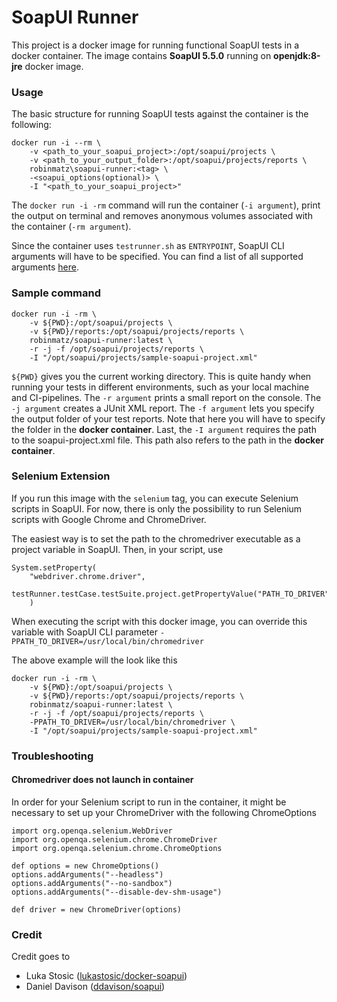 # SoapUI Runner

This project is a docker image for running functional SoapUI tests in a docker container. The image contains **SoapUI 5.5.0** running on **openjdk:8-jre** docker image. 

### Usage

The basic structure for running SoapUI tests against the container is the following:

```
docker run -i --rm \
    -v <path_to_your_soapui_project>:/opt/soapui/projects \
    -v <path_to_your_output_folder>:/opt/soapui/projects/reports \
    robinmatz\soapui-runner:<tag> \
    -<soapui_options(optional)> \
    -I "<path_to_your_soapui_project>"
```

The ``docker run -i -rm`` command will run the container (``-i argument``), print the output on terminal and removes anonymous volumes associated with the container (``-rm argument``).

Since the container uses ``testrunner.sh`` as ``ENTRYPOINT``, SoapUI CLI arguments will have to be specified. You can find a list of all supported arguments [here](https://www.soapui.org/docs/test-automation/running-functional-tests/).

### Sample command

```
docker run -i -rm \
    -v ${PWD}:/opt/soapui/projects \
    -v ${PWD}/reports:/opt/soapui/projects/reports \
    robinmatz/soapui-runner:latest \
    -r -j -f /opt/soapui/projects/reports \
    -I "/opt/soapui/projects/sample-soapui-project.xml"
```

``${PWD}`` gives you the current working directory. This is quite handy when running your tests in different environments, such as your local machine and CI-pipelines.
The ``-r argument`` prints a small report on the console.
The ``-j argument`` creates a JUnit XML report.
The ``-f argument`` lets you specify the output folder of your test reports. Note that here you will have to specify the folder in the **docker container**.
Last, the ``-I argument`` requires the path to the soapui-project.xml file. This path also refers to the path in the **docker container**.

### Selenium Extension
If you run this image with the ``selenium`` tag, you can execute Selenium scripts in SoapUI. For now, there is only the possibility to run Selenium scripts with Google Chrome and ChromeDriver. 

The easiest way is to set the path to the chromedriver executable as a project variable in SoapUI. Then, in your script, use
```
System.setProperty(
    "webdriver.chrome.driver", 
    testRunner.testCase.testSuite.project.getPropertyValue("PATH_TO_DRIVER")
    )
``` 

When executing the script with this docker image, you can override this variable with SoapUI CLI parameter
 ``-PPATH_TO_DRIVER=/usr/local/bin/chromedriver``

The above example will the look like this
```
docker run -i -rm \
    -v ${PWD}:/opt/soapui/projects \
    -v ${PWD}/reports:/opt/soapui/projects/reports \
    robinmatz/soapui-runner:latest \
    -r -j -f /opt/soapui/projects/reports \
    -PPATH_TO_DRIVER=/usr/local/bin/chromedriver \
    -I "/opt/soapui/projects/sample-soapui-project.xml"
```

### Troubleshooting
#### Chromedriver does not launch in container
In order for your Selenium script to run in the container, it might be necessary to set up your ChromeDriver with the following ChromeOptions
```
import org.openqa.selenium.WebDriver
import org.openqa.selenium.chrome.ChromeDriver
import org.openqa.selenium.chrome.ChromeOptions

def options = new ChromeOptions()
options.addArguments("--headless")
options.addArguments("--no-sandbox")
options.addArguments("--disable-dev-shm-usage")

def driver = new ChromeDriver(options)
```

### Credit
Credit goes to 
- Luka Stosic ([lukastosic/docker-soapui](https://hub.docker.com/r/lukastosic/docker-soapui))
- Daniel Davison ([ddavison/soapui](https://hub.docker.com/r/ddavison/soapui))